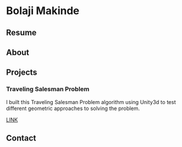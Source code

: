 # Bolaji Makinde

## Resume

## About

## Projects

### Traveling Salesman Problem

I built this Traveling Salesman Problem algorithm using Unity3d to test different geometric approaches to solving the problem.

[LINK](foo.com)

## Contact
